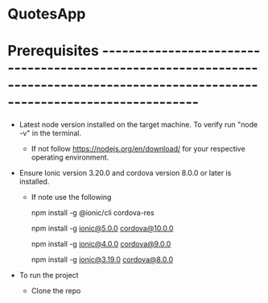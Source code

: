 # QuotesApp

# Prerequisites ---------------------------------------------------------------------------------------------------------------------------------

- Latest node version installed on the target machine. To verify run "node -v" in the terminal.
    - If not follow https://nodejs.org/en/download/ for your respective operating environment.
    
- Ensure Ionic version 3.20.0 and cordova version 8.0.0 or later is installed.
    -  If note use the following
    
       npm install -g @ionic/cli cordova-res
       
       npm install -g ionic@5.0.0 cordova@10.0.0
       
       npm install -g ionic@4.0.0 cordova@9.0.0
       
       npm install -g ionic@3.19.0 cordova@8.0.0
    
- To run the project
    - Clone the repo
    
